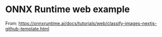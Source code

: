 # ONNX Runtime web example

From: https://onnxruntime.ai/docs/tutorials/web/classify-images-nextjs-github-template.html
